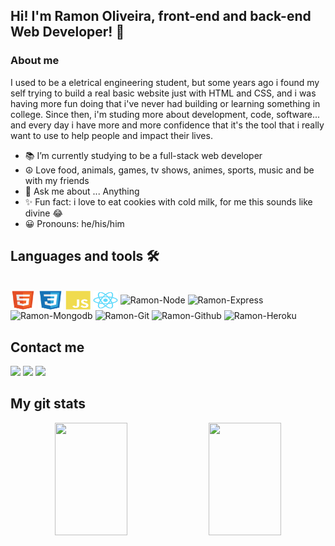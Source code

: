 ## Hi! I'm Ramon Oliveira, front-end and back-end Web Developer! 👋

### About me

I used to be a eletrical engineering student, but some years ago i found my self trying to build a real basic website just with HTML and CSS, and i was having more fun doing that i've never had building or learning something in college. Since then, i'm studing more about development, code, software... and every day i have more and more confidence that it's the tool that i really want to use to help people and impact their lives.

- 📚 I’m currently studying to be a full-stack web developer
- ☮️ Love food, animals, games, tv shows, animes, sports, music and be with my friends
- 💬 Ask me about ... Anything
- ✨ Fun fact: i love to eat cookies with cold milk, for me this sounds like divine 😂
- 😀 Pronouns: he/his/him

## Languages and tools 🛠️

<div style="display: inline_block"><br>
  <img align="center" alt="Ramon-HTML" height="30" width="40" src="https://raw.githubusercontent.com/devicons/devicon/master/icons/html5/html5-original.svg">
  <img align="center" alt="Ramon-CSS" height="30" width="40" src="https://raw.githubusercontent.com/devicons/devicon/master/icons/css3/css3-original.svg">
  <img align="center" alt="Ramon-Js" height="30" width="40" src="https://raw.githubusercontent.com/devicons/devicon/master/icons/javascript/javascript-plain.svg">
  <img align="center" alt="Ramon-React" height="30" width="40" src="https://raw.githubusercontent.com/devicons/devicon/master/icons/react/react-original.svg">
  <img align="center" alt="Ramon-Node" height="30" width="40" src="https://cdn.jsdelivr.net/gh/devicons/devicon/icons/nodejs/nodejs-original.svg">
  <img align="center" alt="Ramon-Express" height="30" width="40" src="https://cdn.jsdelivr.net/gh/devicons/devicon/icons/express/express-original.svg">
  <img align="center" alt="Ramon-Mongodb" height="30" width="40" src="https://cdn.jsdelivr.net/gh/devicons/devicon/icons/mongodb/mongodb-original.svg">
  <img align="center" alt="Ramon-Git" height="30" width="40" src="https://cdn.jsdelivr.net/gh/devicons/devicon/icons/git/git-original.svg">
  <img align="center" alt="Ramon-Github" height="30" width="40" src="https://cdn.jsdelivr.net/gh/devicons/devicon/icons/github/github-original.svg">
  <img align="center" alt="Ramon-Heroku" height="30" width="40" src="https://cdn.jsdelivr.net/gh/devicons/devicon/icons/heroku/heroku-original.svg">  
<div> 
  
## Contact me
  <a href = "mailto:ramon30012000@gmail"><img src="https://img.shields.io/badge/-Gmail-%23333?style=for-the-badge&logo=gmail&logoColor=white" target="_blank"></a>
  <a href="https://www.linkedin.com/in/ramon-oliveira-9903b821a" target="_blank"><img src="https://img.shields.io/badge/-LinkedIn-%230077B5?style=for-the-badge&logo=linkedin&logoColor=white" target="_blank"></a> 
  <a href="https://www.instagram.com/ramonpickles/" target="_blank"><img src="https://img.shields.io/badge/-Instagram-%23E4405F?style=for-the-badge&logo=instagram&logoColor=white" target="_blank"></a>
  
## My git stats

<div align="center">
  <img height="180px" width="48%" src="https://github-readme-stats.vercel.app/api?username=Oliv-ramon&show_icons=true&theme=radical&include_all_commits=true&count_private=true"/>
  <img height="180px" width="48%" src="https://github-readme-stats.vercel.app/api/top-langs/?username=Oliv-ramon&layout=compact&langs_count=7&theme=radical&count_private=true"/>
</div>
